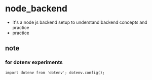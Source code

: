# node_backend
- It's a node js backend setup to understand backend concepts and practice
- practice


## note 
### for dotenv experiments
`import dotenv from 'dotenv';
dotenv.config();`